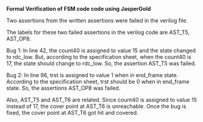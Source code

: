 **Formal Verification of FSM code code using JasperGold**

Two assertions from the written assertions were failed in the verilog file.

The labels for these two failed assertions in the verilog code are AST_T5, AST_OP8.

Bug 1: In line 42, the count40 is assigned to value 15 and the state changed to rdc_low. But, according to the specification sheet, when the count40 is 17, the state should change to rdc_low. So, the assertion AST_T5 was failed.

Bug 2: In line 96, trst is assigned to value 1 when in end_frame state. According to the specification sheet, trst should be 0 when in end_frame state. So, the assertions AST_OP8 was failed.

Also, AST_T5 and AST_T6 are related. Since count40 is assigned to value 15 instead of 17, the cover point at AST_T6 is unreachable. Once the bug is fixed, the cover point at AST_T6 got hit and covered.
